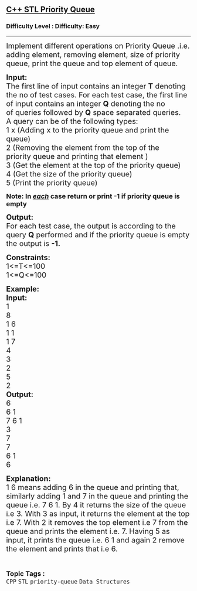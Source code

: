 <h2><a href="https://www.geeksforgeeks.org/problems/c-stl-priority-queue/1?page=9&status=unsolved&sortBy=accuracy">C++ STL Priority Queue</a></h2><h3>Difficulty Level : Difficulty: Easy</h3><hr><div class="problems_problem_content__Xm_eO"><p><span style="font-size:20px">Implement different operations on Priority Queue .i.e. adding element, removing element, size of priority queue, print the queue and top element of queue.&nbsp;</span></p>

<p><span style="font-size:20px"><strong>Input:</strong><br>
The first line of input contains an integer&nbsp;<strong>T</strong>&nbsp;denoting the no of test&nbsp;cases. For each test case, the first line of input contains an integer&nbsp;<strong>Q</strong>&nbsp;denoting the no of&nbsp;queries followed by&nbsp;<strong>Q</strong>&nbsp;space separated&nbsp;queries.&nbsp;<br>
A query can be of the following types:<br>
1 x (Adding x to the priority queue and print the queue)<br>
2 (Removing the element from the top of the priority&nbsp;queue and printing that element )<br>
3 (Get the element at the top of the priority queue)<br>
4 (Get the size of the priority queue)<br>
5 (Print the priority queue)&nbsp;</span></p>

<p><strong><span style="font-size:18px">Note: In&nbsp;<em><u>each</u></em>&nbsp;case return or print -1 if priority queue is empty</span></strong></p>

<p><span style="font-size:20px"><strong>Output:</strong><br>
For each test case, the output is according to the query&nbsp;<strong>Q</strong>&nbsp;performed&nbsp;and if the priority queue is empty the output is&nbsp;<strong>-1.</strong></span></p>

<p><span style="font-size:20px"><strong>Constraints:</strong><br>
1&lt;=T&lt;=100<br>
1&lt;=Q&lt;=100</span></p>

<p><span style="font-size:20px"><strong>Example:<br>
Input:</strong><br>
1<br>
8<br>
1 6<br>
1 1<br>
1 7<br>
4<br>
3<br>
2<br>
5<br>
2<br>
<strong>Output:</strong><br>
6<br>
6 1<br>
7 6 1<br>
3<br>
7<br>
7&nbsp;<br>
6 1&nbsp;<br>
6</span></p>

<p><strong><span style="font-size:20px">Explanation:</span></strong><br>
<span style="font-size:20px">1 6 means adding 6 in the queue and printing that, similarly adding 1 and 7 in the queue and printing the queue i.e. 7 6 1. By 4 it returns the size of the queue i.e 3. With 3 as input, it returns the element at the top i.e 7. With 2 it removes the top element i.e 7 from the queue and prints the element i.e. 7. Having 5 as input, it prints the queue i.e. 6 1 and again 2 remove the element and prints that i.e 6.</span></p>
</div><br><p><span style=font-size:18px><strong>Topic Tags : </strong><br><code>CPP</code>&nbsp;<code>STL</code>&nbsp;<code>priority-queue</code>&nbsp;<code>Data Structures</code>&nbsp;